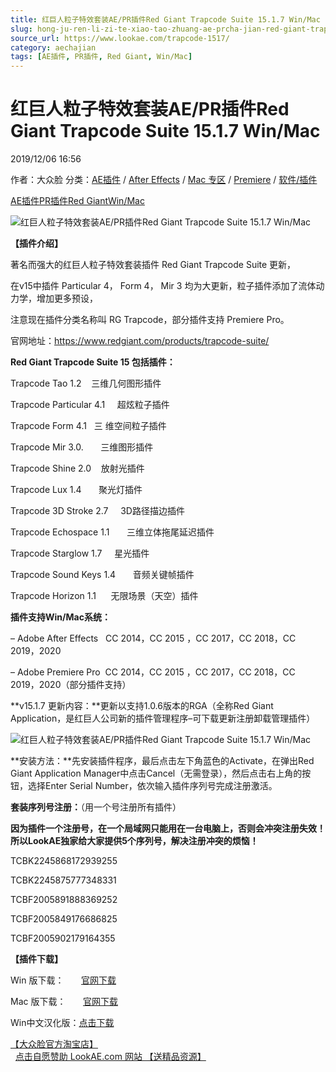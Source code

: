 ```yaml
---
title: 红巨人粒子特效套装AE/PR插件Red Giant Trapcode Suite 15.1.7 Win/Mac
slug: hong-ju-ren-li-zi-te-xiao-tao-zhuang-ae-prcha-jian-red-giant-trapcode-suite-15-1-7-win-mac
source_url: https://www.lookae.com/trapcode-1517/
category: aechajian
tags: [AE插件, PR插件, Red Giant, Win/Mac]
---
```

# 红巨人粒子特效套装AE/PR插件Red Giant Trapcode Suite 15.1.7 Win/Mac

2019/12/06 16:56

作者：大众脸
分类：[AE插件](https://www.lookae.com/after-effects/aechajian/) / [After Effects](https://www.lookae.com/after-effects/) / [Mac 专区](https://www.lookae.com/mac-osx/) / [Premiere](https://www.lookae.com/qitarjcj/premierezy/) / [软件/插件](https://www.lookae.com/qitarjcj/)

[AE插件](https://www.lookae.com/tag/ae%e6%8f%92%e4%bb%b6/)[PR插件](https://www.lookae.com/tag/pr%e6%8f%92%e4%bb%b6/)[Red Giant](https://www.lookae.com/tag/red-giant/)[Win/Mac](https://www.lookae.com/tag/winmac/)

![红巨人粒子特效套装AE/PR插件Red Giant Trapcode Suite 15.1.7 Win/Mac](https://www.lookae.com/wp-content/uploads/2018/10/Trapcode-15.jpg "红巨人粒子特效套装AE/PR插件Red Giant Trapcode Suite 15.1.7 Win/Mac-LookAE.com")

[](https://cloud.video.taobao.com//play/u/705956171/p/1/e/6/t/1/212168328083.mp4?_=1")

**【插件介绍】**

著名而强大的红巨人粒子特效套装插件 Red Giant Trapcode Suite 更新，

在v15中插件 Particular 4， Form 4， Mir 3 均为大更新，粒子插件添加了流体动力学，增加更多预设，

注意现在插件分类名称叫 RG Trapcode，部分插件支持 Premiere Pro。

官网地址：https://www.redgiant.com/products/trapcode-suite/

**Red Giant Trapcode Suite 15 包括插件：**

Trapcode Tao 1.2    三维几何图形插件

Trapcode Particular 4.1     超炫粒子插件

Trapcode Form 4.1   三 维空间粒子插件

Trapcode Mir 3.0.       三维图形插件

Trapcode Shine 2.0    放射光插件

Trapcode Lux 1.4       聚光灯插件

Trapcode 3D Stroke 2.7     3D路径描边插件

Trapcode Echospace 1.1       三维立体拖尾延迟插件

Trapcode Starglow 1.7     星光插件

Trapcode Sound Keys 1.4       音频关键帧插件

Trapcode Horizon 1.1      无限场景（天空）插件

**插件支持Win/Mac系统：**

– Adobe After Effects   CC 2014，CC 2015 ，CC 2017，CC 2018，CC 2019，2020

– Adobe Premiere Pro  CC 2014，CC 2015 ，CC 2017，CC 2018，CC 2019，2020（部分插件支持）

**v15.1.7 更新内容：**更新以支持1.0.6版本的RGA（全称Red Giant Application，是红巨人公司新的插件管理程序–可下载更新注册卸载管理插件）

![红巨人粒子特效套装AE/PR插件Red Giant Trapcode Suite 15.1.7 Win/Mac](https://img.alicdn.com/imgextra/i3/705956171/O1CN01J161nX1vSMhCzEUfN_!!705956171.png "红巨人粒子特效套装AE/PR插件Red Giant Trapcode Suite 15.1.7 Win/Mac-LookAE.com")

**安装方法：**先安装插件程序，最后点击左下角蓝色的Activate，在弹出Red Giant Application Manager中点击Cancel（无需登录），然后点击右上角的按钮，选择Enter Serial Number，依次输入插件序列号完成注册激活。

**套装序列号注册：**（用一个号注册所有插件）

**因为插件一个注册号，在一个局域网只能用在一台电脑上，否则会冲突注册失效！所以LookAE独家给大家提供5个序列号，解决注册冲突的烦恼！**

TCBK2245868172939255

TCBK2245875777348331

TCBF2005891888369252

TCBF2005849176686825

TCBF2005902179164355

**【插件下载】**

Win 版下载：       [官网下载](https://downloads.redgiant.com/redgiant/products/singlesuites/trapcode/archive/TCSuite_Win_Full_15.1.7.zip)

Mac 版下载：       [官网下载](https://downloads.redgiant.com/redgiant/products/singlesuites/trapcode/archive/TCSuite_Mac_Full_15.1.7.zip)

Win中文汉化版：[点击下载](https://www.lookae.com/trapcode-ch/)

[【大众脸官方淘宝店】](https://lookae.taobao.com/)                [点击自愿赞助 LookAE.com 网站 【送精品资源】](https://www.lookae.com/sponsor/)
